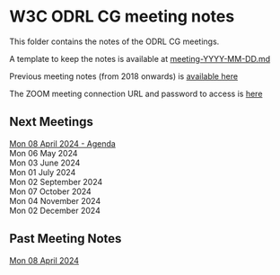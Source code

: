 # W3C ODRL CG meeting notes

This folder contains the notes of the ODRL CG meetings.

A template to keep the notes is available at [meeting-YYYY-MM-DD.md](meeting-YYYY-MM-DD.md)

Previous meeting notes (from 2018 onwards) is [available here](https://www.w3.org/community/odrl/wiki/Teleconference)

The ZOOM meeting connection URL  and password to access is [here](https://lists.w3.org/Archives/Member/internal-odrl/2020May/0000.html) 

## Next Meetings 

[Mon 08 April 2024 - Agenda](meeting-2024-04-08.md)  
Mon 06 May 2024  
Mon 03 June 2024    
Mon 01 July 2024  
Mon 02 September 2024  
Mon 07 October 2024   
Mon 04 November 2024   
Mon 02 December 2024  

## Past Meeting Notes

[Mon 08 April 2024](meeting-2024-04-08.md)  

